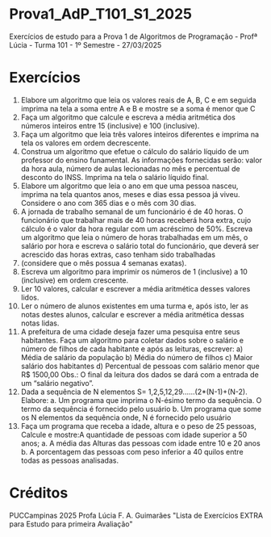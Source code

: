 # Prova1_AdP_T101_S1_2025
Exercícios de estudo para a Prova 1 de Algoritmos de Programação - Profª Lúcia - Turma 101 - 1º Semestre - 27/03/2025 

# Exercícios
1. Elabore um algoritmo que leia os valores reais de A, B, C e em seguida imprima na tela a soma entre A e
B e mostre se a soma é menor que C
2. Faça um algoritmo que calcule e escreva a média aritmética dos números inteiros entre 15 (inclusive) e
100 (inclusive).
3. Faça um algoritmo que leia três valores inteiros diferentes e imprima na tela os valores em ordem
decrescente.
4. Construa um algoritmo que efetue o cálculo do salário líquido de um professor do ensino funamental.
As informações fornecidas serão: valor da hora aula, número de aulas lecionadas no mês e percentual
de desconto do INSS. Imprima na tela o salário líquido final.
5. Elabore um algoritmo que leia o ano em que uma pessoa nasceu, imprima na tela quantos anos, meses
e dias essa pessoa já viveu. Considere o ano com 365 dias e o mês com 30 dias.
6. A jornada de trabalho semanal de um funcionário é de 40 horas. O funcionário que trabalhar mais de 40
horas receberá hora extra, cujo cálculo é o valor da hora regular com um acréscimo de 50%. Escreva um
algoritmo que leia o número de horas trabalhadas em um mês, o salário por hora e escreva o salário
total do funcionário, que deverá ser acrescido das horas extras, caso tenham sido trabalhadas
7. (considere que o mês possua 4 semanas exatas).
8. Escreva um algoritmo para imprimir os números de 1 (inclusive) a 10 (inclusive) em ordem crescente.
9. Ler 10 valores, calcular e escrever a média aritmética desses valores lidos.
10. Ler o número de alunos existentes em uma turma e, após isto, ler as notas destes alunos, calcular e
escrever a média aritmética dessas notas lidas.
11. A prefeitura de uma cidade deseja fazer uma pesquisa entre seus habitantes. Faça um algoritmo para
coletar dados sobre o salário e número de filhos de cada habitante e após as leituras, escrever:
a) Média de salário da população
b) Média do número de filhos
c) Maior salário dos habitantes
d) Percentual de pessoas com salário menor que R$ 1500,00
Obs.: O final da leitura dos dados se dará com a entrada de um “salário negativo”.
12. Dada a sequência de N elementos S= 1,2,5,12,29......(2*(N-1)+(N-2). Elabore:
a. Um programa que imprima o N-ésimo termo da sequência. O termo da sequência é fornecido pelo
usuário
b. Um programa que some os N elementos da sequência onde, N é fornecido pelo usuário
13. Faça um programa que receba a idade, altura e o peso de 25 pessoas, Calcule e mostre:A quantidade
de pessoas com idade superior a 50 anos;
a. A média das Alturas das pessoas com idade entre 10 e 20 anos
b. A porcentagem das pessoas com peso inferior a 40 quilos entre todas as pessoas analisadas.

# Créditos
PUCCampinas 2025
Profa Lúcia F. A. Guimarães
"Lista de Exercícios EXTRA para Estudo para primeira Avaliação"
